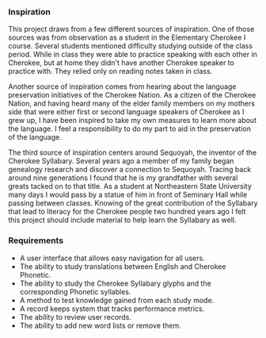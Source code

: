 ### Inspiration

This project draws from a few different sources of inspiration. One of those sources was from observation as a student in the Elementary Cherokee I course. Several students mentioned difficulty studying outside of the class period. While in class they were able to practice speaking with each other in Cherokee, but at home they didn't have another Cherokee speaker to practice with. They relied only on reading notes taken in class.

Another source of inspiration comes from hearing about the language preservation initiatives of the Cherokee Nation. As a citizen of the Cherokee Nation, and having heard many of the elder family members on my mothers side that were either first or second language speakers of Cherokee as I grew up, I have been inspired to take my own measures to learn more about the language. I feel a responsibility to do my part to aid in the preservation of the language.

The third source of inspiration centers around Sequoyah, the inventor of the Cherokee Syllabary. Several years ago a member of my family began genealogy research and discover a connection to Sequoyah. Tracing back around nine generations I found that he is my grandfather with several greats tacked on to that title. As a student at Northeastern State University many days I would pass by a statue of him in front of Seminary Hall while passing between classes. Knowing of the great contribution of the Syllabary that lead to literacy for the Cherokee people two hundred years ago I felt this project should include material to help learn the Syllabary as well.



### Requirements

* A user interface that allows easy navigation for all users.
* The ability to study translations between English and Cherokee Phonetic.
* The ability to study the Cherokee Syllabary glyphs and the corresponding Phonetic syllables.
* A method to test knowledge gained from each study mode.
* A record keeps system that tracks performance metrics.
* The ability to review user records.
* The ability to add new word lists or remove them.
